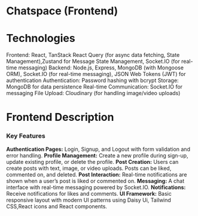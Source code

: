 # Chatspace (Frontend)

# Technologies
Frontend: React, TanStack React Query (for async data fetching, State Management),Zustand for Message State Management, Socket.IO (for real-time messaging)
Backend: Node.js, Express, MongoDB (with Mongoose ORM), Socket.IO (for real-time messaging), JSON Web Tokens (JWT) for authentication
Authentication: Password hashing with bcrypt
Storage: MongoDB for data persistence
Real-time Communication: Socket.IO for messaging
File Upload: Cloudinary (for handling image/video uploads)

# Frontend Description
<h3>Key Features</h3>
<b>Authentication Pages:</b> Login, Signup, and Logout with form validation and error handling.
<b>Profile Management:</b> Create a new profile during sign-up, update existing profile, or delete the profile.
<b>Post Creation:</b> Users can create posts with text, image, or video uploads. Posts can be liked, commented on, and deleted.
<b>Post Interaction:</b> Real-time notifications are shown when a user’s post is liked or commented on.
<b>Messaging:</b> A chat interface with real-time messaging powered by Socket.IO.
<b>Notifications:</b> Receive notifications for likes and comments.
<b>UI Framework:</b> Basic responsive layout with modern UI patterns using Daisy Ui, Tailwind CSS,React icons and React components.
